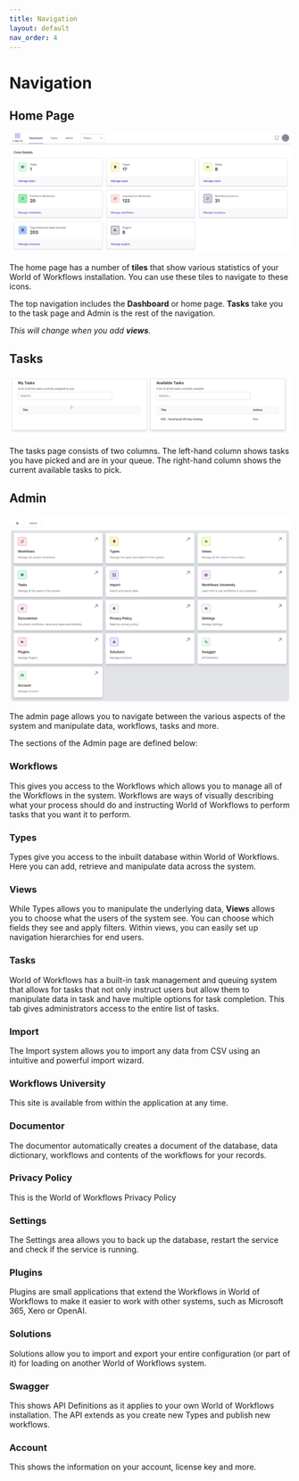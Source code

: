 ```yaml
---
title: Navigation
layout: default
nav_order: 4
---
```

# Navigation

## Home Page
![Home Page](../images/03_2024-07-10-09-20-03.png)

The home page has a number of **tiles** that show various statistics of your World of Workflows installation.  You can use these tiles to navigate to these icons.

The top navigation includes the **Dashboard** or home page. **Tasks** take you to the task page and Admin is the rest of the navigation.

*This will change when you add **views**.*

## Tasks

![Tasks Page](../images/03_2024-07-10-09-22-21.png)

The tasks page consists of two columns. The left-hand column shows tasks you have picked and are in your queue. The right-hand column shows the current available tasks to pick.

## Admin

![Admin Page](../images/03_2024-07-10-09-23-25.png)

The admin page allows you to navigate between the various aspects of the system and manipulate data, workflows, tasks and more.

The sections of the Admin page are defined below:

### Workflows

This gives you access to the Workflows which allows you to manage all of the Workflows in the system. Workflows are ways of visually describing what your process should do and instructing World of Workflows to perform tasks that you want it to perform.

### Types

Types give you access to the inbuilt database within World of Workflows. Here you can add, retrieve and manipulate data across the system.

### Views

While Types allows you to manipulate the underlying data, **Views** allows you to choose what the users of the system see. You can choose which fields they see and apply filters. Within views, you can easily set up navigation hierarchies for end users.

### Tasks

World of Workflows has a built-in task management and queuing system that allows for tasks that not only instruct users but allow them to manipulate data in task and have multiple options for task completion. This tab gives administrators access to the entire list of tasks.

### Import

The Import system allows you to import any data from CSV using an intuitive and powerful import wizard.

### Workflows University

This site is available from within the application at any time.

### Documentor

The documentor automatically creates a document of the database, data dictionary, workflows and contents of the workflows for your records.

### Privacy Policy

This is the World of Workflows Privacy Policy

### Settings

The Settings area allows you to back up the database, restart the service and check if the service is running.

### Plugins

Plugins are small applications that extend the Workflows in World of Workflows to make it easier to work with other systems, such as Microsoft 365, Xero or OpenAI.

### Solutions

Solutions allow you to import and export your entire configuration (or part of it) for loading on another World of Workflows system.

### Swagger

This shows API Definitions as it applies to your own World of Workflows installation.  The API extends as you create new Types and publish new workflows. 

### Account

This shows the information on your account, license key and more.


